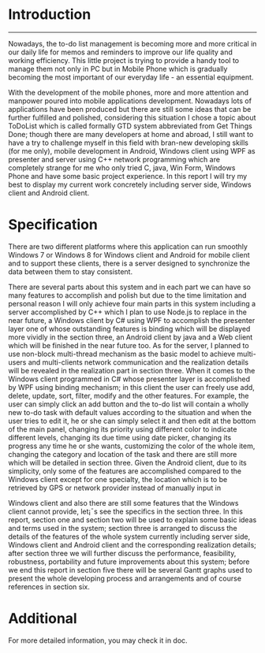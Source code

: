 # Introduction
--------------
Nowadays, the to-do list management is becoming more and more critical in our daily life for memos and reminders to improve our life quality and working efficiency. This little project is trying to provide a handy tool to manage them not only in PC but in Mobile Phone which is gradually becoming the most important of our everyday life - an essential equipment.

With the development of the mobile phones, more and more attention and manpower poured into mobile applications development. Nowadays lots of applications have been produced but there are still some ideas that can be further fulfilled and polished, considering this situation I chose a topic about ToDoList which is called formally GTD system abbreviated from Get Things Done; though there are many developers at home and abroad, I still want to have a try to challenge myself in this field with bran-new developing skills (for me only), mobile development in Android, Windows client using WPF as presenter and server using C++ network programming which are completely strange for me who only tried C, java, Win Form, Windows Phone and have some basic project experience. In this report I will try my best to display my current work concretely including server side, Windows client and Android client.

# Specification
There are two different platforms where this application can run smoothly Windows 7 or Windows 8 for Windows client and Android for mobile client and to support these clients, there is a server designed to synchronize the data between them to stay consistent.

There are several parts about this system and in each part we can have so many features to accomplish and polish but due to the time limitation and personal reason I will only achieve four main parts in this system including a server accomplished by C++ which I plan to use Node.js to replace in the near future, a Windows client by C# using WPF to accomplish the presenter layer one of whose outstanding features is binding which will be displayed more vividly in the section three, an Android client by java and a Web client which will be finished in the near future too.
As for the server, I planned to use non-block multi-thread mechanism as the basic model to achieve multi-users and multi-clients network communication and the realization details will be revealed in the realization part in section three.
When it comes to the Windows client programmed in C# whose presenter layer is accomplished by WPF using binding mechanism; in this client the user can freely use add, delete, update, sort, filter, modify and the other features. For example, the user can simply click an add button and the to-do list will contain a wholly new to-do task with default values according to the situation and when the user tries to edit it, he or she can simply select it and then edit at the bottom of the main panel, changing its priority using different color to indicate different levels, changing its due time using date picker, changing its progress any time he or she wants, customizing the color of the whole item, changing the category and location of the task and there are still more which will be detailed in section three.
Given the Android client, due to its simplicity, only some of the features are accomplished compared to the Windows client except for one specialty, the location which is to be retrieved by GPS or network provider instead of manually input in


Windows client and also there are still some features that the Windows client cannot provide, let¡¯s see the specifics in the section three.
In this report, section one and section two will be used to explain some basic ideas and terms used in the system; section three is arranged to discuss the details of the features of the whole system currently including server side, Windows client and Android client and the corresponding realization details; after section three we will further discuss the performance, feasibility, robustness, portability and future improvements about this system; before we end this report in section five there will be several Gantt graphs used to present the whole developing process and arrangements and of course references in section six.

# Additional
For more detailed information, you may check it in doc.
